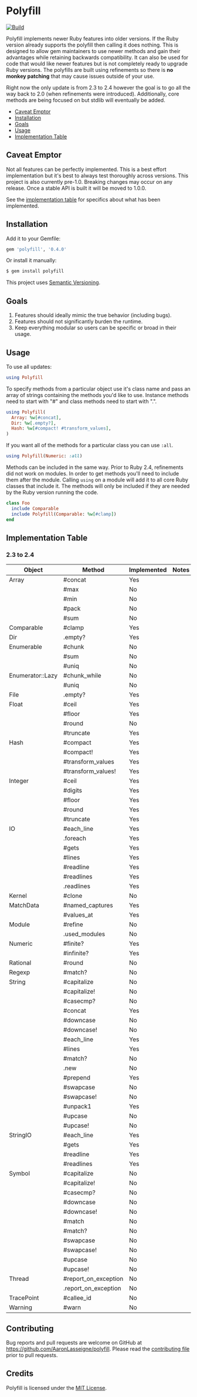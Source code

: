 # Polyfill

[![Build](https://travis-ci.org/AaronLasseigne/polyfill.svg?branch=master)](https://travis-ci.org/AaronLasseigne/polyfill)

Polyfill implements newer Ruby features into older versions. If the Ruby
version already supports the polyfill then calling it does nothing. This is
designed to allow gem maintainers to use newer methods and gain their
advantages while retaining backwards compatibility. It can also be used for
code that would like newer features but is not completely ready to upgrade
Ruby versions. The polyfills are built using refinements so there is **no
monkey patching** that may cause issues outside of your use.

Right now the only update is from 2.3 to 2.4 however the goal is to go all the way back to 2.0 (when refinements were introduced). Additionally, core methods are being focused on but stdlib will eventually be added.

- [Caveat Emptor](#caveat-emptor)
- [Installation](#installation)
- [Goals](#goals)
- [Usage](#usage)
- [Implementation Table](#implementation-table)

## Caveat Emptor

Not all features can be perfectly implemented. This is a best effort
implementation but it's best to always test thoroughly across versions.
This project is also currently pre-1.0. Breaking changes may occur on
any release. Once a stable API is built it will be moved to 1.0.0.

See the [implementation table](#implementation-table) for specifics about what has been implemented.

## Installation

Add it to your Gemfile:

```ruby
gem 'polyfill', '0.4.0'
```

Or install it manually:

```sh
$ gem install polyfill
```

This project uses [Semantic Versioning](http://semver.org/spec/v2.0.0.html).

## Goals

1. Features should ideally mimic the true behavior (including bugs).
2. Features should not significantly burden the runtime.
3. Keep everything modular so users can be specific or broad in their usage.

## Usage

To use all updates:

```ruby
using Polyfill
```

To specify methods from a particular object use it's class name and pass an
array of strings containing the methods you'd like to use. Instance methods
need to start with "#" and class methods need to start with ".".

```ruby
using Polyfill(
  Array: %w[#concat],
  Dir: %w[.empty?],
  Hash: %w[#compact! #transform_values],
)
```

If you want all of the methods for a particular class you can use `:all`.

```ruby
using Polyfill(Numeric: :all)
```

Methods can be included in the same way. Prior to Ruby 2.4, refinements did
not work on modules. In order to get methods you'll need to include them after
the module. Calling `using` on a module will add it to all core Ruby classes
that include it. The methods will only be included if they are needed by the
Ruby version running the code.

```ruby
class Foo
  include Comparable
  include Polyfill(Comparable: %w[#clamp])
end
```

## Implementation Table

### 2.3 to 2.4

| Object           | Method                 | Implemented | Notes |
| ---------------- | ---------------------- | ----------- | ----- |
| Array            | #concat                | Yes         |
|                  | #max                   | No          |
|                  | #min                   | No          |
|                  | #pack                  | No          |
|                  | #sum                   | No          |
| Comparable       | #clamp                 | Yes         |
| Dir              | .empty?                | Yes         |
| Enumerable       | #chunk                 | No          |
|                  | #sum                   | No          |
|                  | #uniq                  | No          |
| Enumerator::Lazy | #chunk_while           | No          |
|                  | #uniq                  | No          |
| File             | .empty?                | Yes         |
| Float            | #ceil                  | Yes         |
|                  | #floor                 | Yes         |
|                  | #round                 | No          |
|                  | #truncate              | Yes         |
| Hash             | #compact               | Yes         |
|                  | #compact!              | Yes         |
|                  | #transform_values      | Yes         |
|                  | #transform_values!     | Yes         |
| Integer          | #ceil                  | Yes         |
|                  | #digits                | Yes         |
|                  | #floor                 | Yes         |
|                  | #round                 | Yes         |
|                  | #truncate              | Yes         |
| IO               | #each_line             | Yes         |
|                  | .foreach               | Yes         |
|                  | #gets                  | Yes         |
|                  | #lines                 | Yes         |
|                  | #readline              | Yes         |
|                  | #readlines             | Yes         |
|                  | .readlines             | Yes         |
| Kernel           | #clone                 | No          |
| MatchData        | #named_captures        | Yes         |
|                  | #values_at             | Yes         |
| Module           | #refine                | No          |
|                  | .used_modules          | No          |
| Numeric          | #finite?               | Yes         |
|                  | #infinite?             | Yes         |
| Rational         | #round                 | No          |
| Regexp           | #match?                | No          |
| String           | #capitalize            | No          |
|                  | #capitalize!           | No          |
|                  | #casecmp?              | No          |
|                  | #concat                | Yes         |
|                  | #downcase              | No          |
|                  | #downcase!             | No          |
|                  | #each_line             | Yes         |
|                  | #lines                 | Yes         |
|                  | #match?                | No          |
|                  | .new                   | No          |
|                  | #prepend               | Yes         |
|                  | #swapcase              | No          |
|                  | #swapcase!             | No          |
|                  | #unpack1               | Yes         |
|                  | #upcase                | No          |
|                  | #upcase!               | No          |
| StringIO         | #each_line             | Yes         |
|                  | #gets                  | Yes         |
|                  | #readline              | Yes         |
|                  | #readlines             | Yes         |
| Symbol           | #capitalize            | No          |
|                  | #capitalize!           | No          |
|                  | #casecmp?              | No          |
|                  | #downcase              | No          |
|                  | #downcase!             | No          |
|                  | #match                 | No          |
|                  | #match?                | No          |
|                  | #swapcase              | No          |
|                  | #swapcase!             | No          |
|                  | #upcase                | No          |
|                  | #upcase!               | No          |
| Thread           | #report\_on\_exception | No          |
|                  | .report\_on\_exception | No          |
| TracePoint       | #callee_id             | No          |
| Warning          | #warn                  | No          |

## Contributing

Bug reports and pull requests are welcome on GitHub at https://github.com/AaronLasseigne/polyfill.
Please read the [contributing file](CONTRIBUTING.md) prior to pull requests.

## Credits

Polyfill is licensed under the [MIT License](LICENSE.md).
